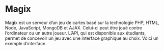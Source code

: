 # Magix
Magix est un serveur d’un jeu de cartes basé sur la technologie PHP, HTML, Node, JavaScript, MongoDB et AJAX. Celui-ci peut être joué contre l’ordinateur ou un autre joueur.  L’API, qui est disponible aux étudiants, permet de concevoir un jeu avec une interface graphique au choix. Voici un exemple d’interface.
